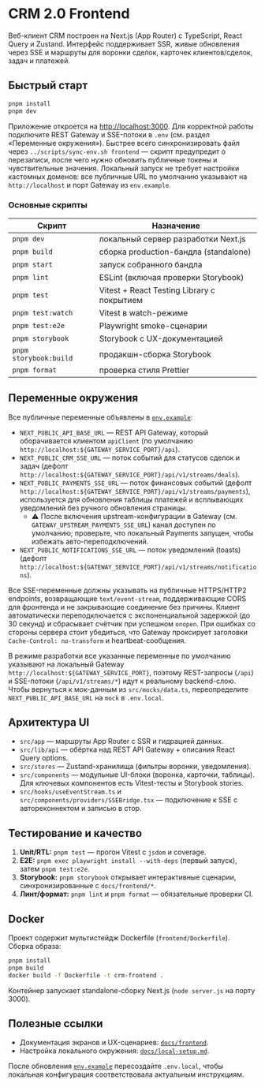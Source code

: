 # CRM 2.0 Frontend

Веб-клиент CRM построен на Next.js (App Router) с TypeScript, React Query и Zustand. Интерфейс поддерживает SSR, живые обновления через SSE и маршруты для воронки сделок, карточек клиентов/сделок, задач и платежей.

## Быстрый старт

```bash
pnpm install
pnpm dev
```

Приложение откроется на [http://localhost:3000](http://localhost:3000). Для корректной работы подключите REST Gateway и SSE-потоки в `.env` (см. раздел «Переменные окружения»). Быстрее всего синхронизировать файл через `../scripts/sync-env.sh frontend` — скрипт предупредит о перезаписи, после чего нужно обновить публичные токены и чувствительные значения.
Локальный запуск не требует настройки кастомных доменов: все публичные URL по умолчанию указывают на `http://localhost` и порт Gateway из `env.example`.

### Основные скрипты

| Скрипт            | Назначение                                        |
| ----------------- | ------------------------------------------------- |
| `pnpm dev`        | локальный сервер разработки Next.js               |
| `pnpm build`      | сборка production-бандла (standalone)             |
| `pnpm start`      | запуск собранного бандла                          |
| `pnpm lint`       | ESLint (включая проверки Storybook)               |
| `pnpm test`       | Vitest + React Testing Library с покрытием        |
| `pnpm test:watch` | Vitest в watch-режиме                             |
| `pnpm test:e2e`   | Playwright smoke-сценарии                         |
| `pnpm storybook`  | Storybook с UX-документацией                      |
| `pnpm storybook:build` | продакшн-сборка Storybook                   |
| `pnpm format`     | проверка стиля Prettier                           |

## Переменные окружения

Все публичные переменные объявлены в [`env.example`](../env.example):

- `NEXT_PUBLIC_API_BASE_URL` — REST API Gateway, который оборачивается клиентом `apiClient` (по умолчанию `http://localhost:${GATEWAY_SERVICE_PORT}/api`).
- `NEXT_PUBLIC_CRM_SSE_URL` — поток событий для статусов сделок и задач (дефолт `http://localhost:${GATEWAY_SERVICE_PORT}/api/v1/streams/deals`).
- `NEXT_PUBLIC_PAYMENTS_SSE_URL` — поток финансовых событий (дефолт `http://localhost:${GATEWAY_SERVICE_PORT}/api/v1/streams/payments`), используется для обновления таблицы платежей и всплывающих уведомлений без ручного обновления страницы.
  - ⚠️ После включения upstream-конфигурации в Gateway (см. `GATEWAY_UPSTREAM_PAYMENTS_SSE_URL`) канал доступен по умолчанию; проверьте, что локальный Payments запущен, чтобы избежать авто-переподключений.
- `NEXT_PUBLIC_NOTIFICATIONS_SSE_URL` — поток уведомлений (toasts) (дефолт `http://localhost:${GATEWAY_SERVICE_PORT}/api/v1/streams/notifications`).

Все SSE-переменные должны указывать на публичные HTTPS/HTTP2 endpoints, возвращающие `text/event-stream`, поддерживающие CORS для фронтенда и не закрывающие соединение без причины. Клиент автоматически переподключается с экспоненциальной задержкой (до 30 секунд) и сбрасывает счётчик при успешном `onopen`. При ошибках со стороны сервера стоит убедиться, что Gateway проксирует заголовки `Cache-Control: no-transform` и heartbeat-сообщения.

В режиме разработки все указанные переменные по умолчанию указывают на локальный Gateway `http://localhost:${GATEWAY_SERVICE_PORT}`, поэтому REST-запросы (`/api`) и SSE-потоки (`/api/v1/streams/*`) идут к реальному backend-слою. Чтобы вернуться к мок-данным из `src/mocks/data.ts`, переопределите `NEXT_PUBLIC_API_BASE_URL` на `mock` в `.env.local`.

## Архитектура UI

- `src/app` — маршруты App Router с SSR и гидрацией данных.
- `src/lib/api` — обёртка над REST API Gateway + описания React Query options.
- `src/stores` — Zustand-хранилища (фильтры воронки, уведомления).
- `src/components` — модульные UI-блоки (воронка, карточки, таблицы). Для ключевых компонентов есть Vitest-тесты и Storybook stories.
- `src/hooks/useEventStream.ts` и `src/components/providers/SSEBridge.tsx` — подключение к SSE с автореконнектом и записью в стор.

## Тестирование и качество

1. **Unit/RTL:** `pnpm test` — прогон Vitest с `jsdom` и coverage.
2. **E2E:** `pnpm exec playwright install --with-deps` (первый запуск), затем `pnpm test:e2e`.
3. **Storybook:** `pnpm storybook` открывает интерактивные сценарии, синхронизированные с `docs/frontend/*`.
4. **Линт/формат:** `pnpm lint` и `pnpm format` — обязательные проверки CI.

## Docker

Проект содержит мультистейдж Dockerfile (`frontend/Dockerfile`). Сборка образа:

```bash
pnpm install
pnpm build
docker build -f Dockerfile -t crm-frontend .
```

Контейнер запускает standalone-сборку Next.js (`node server.js` на порту 3000).

## Полезные ссылки

- Документация экранов и UX-сценариев: [`docs/frontend`](../docs/frontend).
- Настройка локального окружения: [`docs/local-setup.md`](../docs/local-setup.md#frontend).

После обновления [`env.example`](../env.example) пересоздайте `.env.local`, чтобы локальная конфигурация соответствовала актуальным инструкциям.
